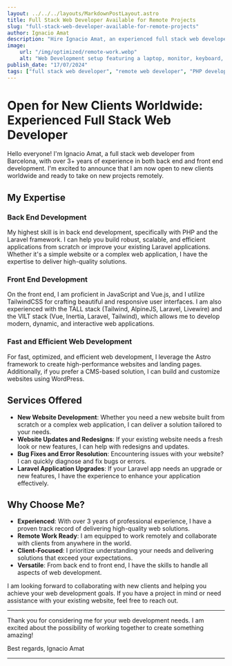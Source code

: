 ```yaml
---
layout: ../../../layouts/MarkdownPostLayout.astro
title: Full Stack Web Developer Available for Remote Projects
slug: "full-stack-web-developer-available-for-remote-projects"
author: Ignacio Amat
description: "Hire Ignacio Amat, an experienced full stack web developer from Barcelona, specializing in PHP, Laravel, TALL stack, VILT stack, JavaScript, Vue.js, and TailwindCSS. Available for new clients worldwide."
image:
    url: "/img/optimized/remote-work.webp"
    alt: "Web Development setup featuring a laptop, monitor, keyboard, and mouse on a clean, organized desk."
publish_date: "17/07/2024"
tags: ["full stack web developer", "remote web developer", "PHP developer", "Laravel developer", "web development services", "Laravel app upgrades", "hire web developer", "Barcelona web developer", "TailwindCSS"]
---
```

# Open for New Clients Worldwide: Experienced Full Stack Web Developer

Hello everyone! I'm Ignacio Amat, a full stack web developer from Barcelona, with over 3+ years of experience in both back end and front end development. I'm excited to announce that I am now open to new clients worldwide and ready to take on new projects remotely. 

## My Expertise

### Back End Development
My highest skill is in back end development, specifically with PHP and the Laravel framework. I can help you build robust, scalable, and efficient applications from scratch or improve your existing Laravel applications. Whether it's a simple website or a complex web application, I have the expertise to deliver high-quality solutions.

### Front End Development
On the front end, I am proficient in JavaScript and Vue.js, and I utilize TailwindCSS for crafting beautiful and responsive user interfaces. I am also experienced with the TALL stack (Tailwind, AlpineJS, Laravel, Livewire) and the VILT stack (Vue, Inertia, Laravel, Tailwind), which allows me to develop modern, dynamic, and interactive web applications.

### Fast and Efficient Web Development
For fast, optimized, and efficient web development, I leverage the Astro framework to create high-performance websites and landing pages. Additionally, if you prefer a CMS-based solution, I can build and customize websites using WordPress.

## Services Offered

- **New Website Development**: Whether you need a new website built from scratch or a complex web application, I can deliver a solution tailored to your needs.
- **Website Updates and Redesigns**: If your existing website needs a fresh look or new features, I can help with redesigns and updates.
- **Bug Fixes and Error Resolution**: Encountering issues with your website? I can quickly diagnose and fix bugs or errors.
- **Laravel Application Upgrades**: If your Laravel app needs an upgrade or new features, I have the experience to enhance your application effectively.

## Why Choose Me?

- **Experienced**: With over 3 years of professional experience, I have a proven track record of delivering high-quality web solutions.
- **Remote Work Ready**: I am equipped to work remotely and collaborate with clients from anywhere in the world.
- **Client-Focused**: I prioritize understanding your needs and delivering solutions that exceed your expectations.
- **Versatile**: From back end to front end, I have the skills to handle all aspects of web development.

I am looking forward to collaborating with new clients and helping you achieve your web development goals. If you have a project in mind or need assistance with your existing website, feel free to reach out.

---

<div class="py-8">
  <p class="mb-6">Thank you for considering me for your web development needs. I am excited about the possibility of working together to create something amazing!</p>

  <p>Best regards,
  Ignacio Amat</p>
</div>

---

<style>
    article {
        text-wrap: pretty;
    }
    
    article h3 {
    font-weight: bold;
      font-size: 1.5em;
      margin-top: 1.5em;
    }

  article p {
    margin: 10px 0;
    line-height: 1.7;
  }

article ul, article ol {
    list-style-type: circle;
    margin: 10px 0 10px 20px;
}

article li h4 {
    /* add soft light font */
    font-weight: lighter;
    font-style: italic;
}

article blockquote {
    border-left: 4px solid #ddd;
    padding-left: 15px;
    color: #666;
    margin: 20px 0;
    font-style: italic;
}

article p a {
      cursor: pointer;
  display: inline-flex;
  align-items: center;
  padding: 0.5rem 1rem; /* py-2 px-4 */
  font-size: 0.875rem; /* text-sm */
  font-weight: 500; /* font-medium */
  color: #1f2937; /* text-gray-900 */
  background-color: #ffffff; /* bg-white */
  border: 1px solid #e5e7eb; /* border border-gray-200 */
  border-radius: 0.5rem; /* rounded-lg */
  transition: all 0.2s ease-in-out; /* transition */
}

article p a:hover {
    background-color: #f3f4f6; /* hover:bg-gray-100 */
  color: rgba(234, 179, 8, 0.9); /* hover:text-yellow-500/90 */
}

article p a:focus {
    z-index: 10; /* focus:z-10 */
  outline: none; /* focus:outline-none */
  border-color: #e5e7eb; /* focus:ring-gray-200 */
  box-shadow: 0 0 0 2px #e5e7eb; /* focus:ring-2 */
  color: rgba(234, 179, 8, 0.9); /* focus:text-yellow-500/90 */
}

article code {
    background-color: #f5f5f5;
    padding: 2px 4px;
    border-radius: 4px;
    font-family: 'Courier New', Courier, monospace;
}

article pre {
    background-color: #f5f5f5;
    padding: 10px;
    border-radius: 4px;
    overflow-x: auto;
}

@media (min-width: 601px) and (max-width: 1024px) {
    article {
        padding: 40px;
    }
}

@media (max-width: 600px) { 
    article {
      padding: 30px;
    }

 }
</style>
